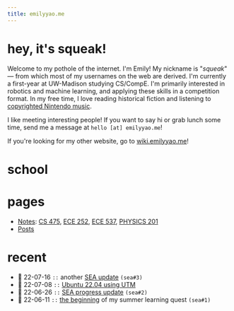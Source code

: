 ```yaml
---
title: emilyyao.me
---
```


# hey, it's squeak!
Welcome to my pothole of the internet. I'm Emily! My nickname is "*squeak*" — from which most of my usernames on the web are derived. I'm currently a first-year at UW-Madison studying CS/CompE. I'm primarily interested in robotics and machine learning, and applying these skills in a competition format. In my free time, I love reading historical fiction and listening to [copyrighted Nintendo music](https://youtu.be/HL9_xm5HwrE).

I like meeting interesting people! If you want to say hi or grab lunch some time, send me a message at `hello [at] emilyyao.me`!

If you're looking for my other website, go to [wiki.emilyyao.me](https://wiki.emilyyao.me/)!

# school

# pages
- [Notes](/academics.md): [CS 475](/notes/fa22/cs475.md), [ECE 252](/notes/fa22/ece252.md), 
[ECE 537](/notes/fa22/ece537.md), [PHYSICS 201](/notes/fa22/physics201.md)
- [Posts](/stream.md)

# recent
- 🥭 22-07-16 `::` another [SEA update](/2022-sea3.md) `(sea#3)`
- 🌰 22-07-08 `::` [Ubuntu 22.04 using UTM](/utm-ubuntu.md)
- 🥭 22-06-26 `::` [SEA progress update](/2022-sea2.md) `(sea#2)`
- 🥭 22-06-11 `::` [the beginning](/2022-sea1.md) of my summer learning quest `(sea#1)`